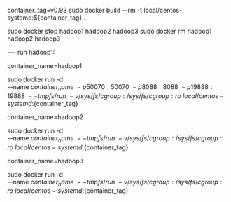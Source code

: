 

container_tag=v0.93
sudo docker build --rm -t local/centos-systemd:${container_tag} .


sudo docker stop hadoop1 hadoop2 hadoop3
sudo docker rm hadoop1 hadoop2 hadoop3


--- run hadoop1:

container_name=hadoop1

sudo docker run -d \
--name ${container_name} \
-p 50070:50070 \
-p 8088:8088 \
-p 19888:19888 \
--tmpfs /run \
-v /sys/fs/cgroup:/sys/fs/cgroup:ro \
local/centos-systemd:${container_tag}


container_name=hadoop2

sudo docker run -d \
--name ${container_name} \
--tmpfs /run \
-v /sys/fs/cgroup:/sys/fs/cgroup:ro \
local/centos-systemd:${container_tag}


container_name=hadoop3

sudo docker run -d \
--name ${container_name} \
--tmpfs /run \
-v /sys/fs/cgroup:/sys/fs/cgroup:ro \
local/centos-systemd:${container_tag}
